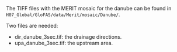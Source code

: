 The TIFF files with the MERIT mosaic for the danube can be found in `H07_Global/GloFAS/data/Merit/mosaic/Danube/`.

Two files are needed:

* dir_danube_3sec.tif: the drainage directions.
* upa_danube_3sec.tif: the upstream area.